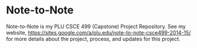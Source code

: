 Note-to-Note
============

Note-to-Note is my PLU CSCE 499 (Capstone) Project Repository. See my website, https://sites.google.com/a/plu.edu/note-to-note-csce499-2014-15/ for more details about the project, process, and updates for this project.
